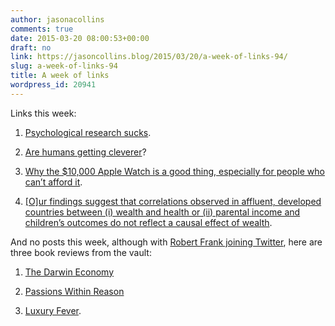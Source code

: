 ```yaml
---
author: jasonacollins
comments: true
date: 2015-03-20 08:00:53+00:00
draft: no
link: https://jasoncollins.blog/2015/03/20/a-week-of-links-94/
slug: a-week-of-links-94
title: A week of links
wordpress_id: 20941
---
```


Links this week:






	
  1. [Psychological research sucks](http://slatestarcodex.com/2015/03/11/too-good-to-be-true/).

	
  2. [Are humans getting cleverer](http://www.bbc.com/news/magazine-31556802)?

	
  3. [Why the $10,000 Apple Watch is a good thing, especially for people who can’t afford it](http://www.vox.com/2015/3/11/8190093/apple-watch-gold).

	
  4. [[O]ur findings suggest that correlations observed in affluent, developed countries between (i) wealth and health or (ii) parental income and children’s outcomes do not reflect a causal effect of wealth](http://www.arnoldkling.com/blog/the-null-hypothesis-for-income-and-wealth/).




And no posts this week, although with [Robert Frank joining Twitter](https://twitter.com/econnaturalist), here are three book reviews from the vault:






	
  1. [The Darwin Economy](https://jasoncollins.blog/2011/10/07/franks-the-darwin-economy/)

	
  2. [Passions Within Reason](https://jasoncollins.blog/2012/06/11/franks-passions-within-reason/)

	
  3. [Luxury Fever](https://jasoncollins.blog/2012/01/28/franks-luxury-fever/).


